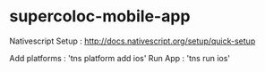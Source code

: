 # supercoloc-mobile-app

Nativescript Setup : http://docs.nativescript.org/setup/quick-setup

Add platforms : 'tns platform add ios'
Run App : 'tns run ios'
